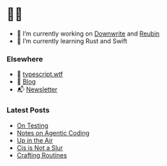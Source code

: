 # 🧑‍💻

- 🔭 I’m currently working on [Downwrite](https://github.com/charliewilco/downwrite) and [Reubin](https://github.com/charliewilco/reubin)
- 🌱 I’m currently learning Rust and Swift

### Elsewhere

- 🤖 [typescript.wtf](https://typescript.wtf/)
- 📝 [Blog](https://charliewil.co/)
- 📬 [Newsletter](https://buttondown.email/charliewilco/)


### Latest Posts

<!--START_SECTION:feed-->
* [On Testing](https:&#x2F;&#x2F;charliewil.co&#x2F;n&#x2F;testing&#x2F;)
* [Notes on Agentic Coding](https:&#x2F;&#x2F;charliewil.co&#x2F;n&#x2F;agentic-coding&#x2F;)
* [Up in the Air](https:&#x2F;&#x2F;charliewil.co&#x2F;n&#x2F;up-in-the-air&#x2F;)
* [Cis is Not a Slur](https:&#x2F;&#x2F;charliewil.co&#x2F;n&#x2F;cis&#x2F;)
* [Crafting Routines](https:&#x2F;&#x2F;charliewil.co&#x2F;n&#x2F;crafting-routines&#x2F;)
<!--END_SECTION:feed-->
